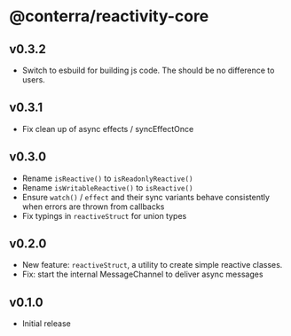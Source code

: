 # @conterra/reactivity-core

## v0.3.2

-   Switch to esbuild for building js code. The should be no difference to users.

## v0.3.1

-   Fix clean up of async effects / syncEffectOnce

## v0.3.0

-   Rename `isReactive()` to `isReadonlyReactive()`
-   Rename `isWritableReactive()` to `isReactive()`
-   Ensure `watch()` / `effect` and their sync variants behave consistently when errors are thrown from callbacks
-   Fix typings in `reactiveStruct` for union types

## v0.2.0

-   New feature: `reactiveStruct`, a utility to create simple reactive classes.
-   Fix: start the internal MessageChannel to deliver async messages

## v0.1.0

-   Initial release
